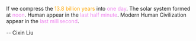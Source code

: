 If we compress the <font color="orange">13.8 billion years</font> into <font color="violet">one day</font>. The solar system formed at <font color="violet">noon</font>. Human appear in the <font color="violet">last half minute</font>. Modern Human Civilization appear in the <font color="violet">last millisecond</font>. 

-- Cixin Liu
